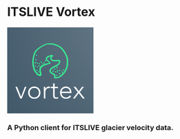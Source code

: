 # ITSLIVE Vortex
<img src="docs/vortex.png" align="middle" width="200px"/>

### A Python client for ITSLIVE glacier velocity data.

